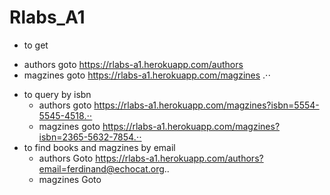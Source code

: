 # Rlabs_A1
- to get  
 * authors goto https://rlabs-a1.herokuapp.com/authors 
 * magzines goto https://rlabs-a1.herokuapp.com/magzines .⋅⋅
- to query by isbn
  * authors goto https://rlabs-a1.herokuapp.com/magzines?isbn=5554-5545-4518.⋅⋅
  * magzines goto https://rlabs-a1.herokuapp.com/magzines?isbn=2365-5632-7854.⋅⋅
- to find books and magzines by email
  * authors Goto https://rlabs-a1.herokuapp.com/authors?email=ferdinand@echocat.org..
  * magzines Goto 
